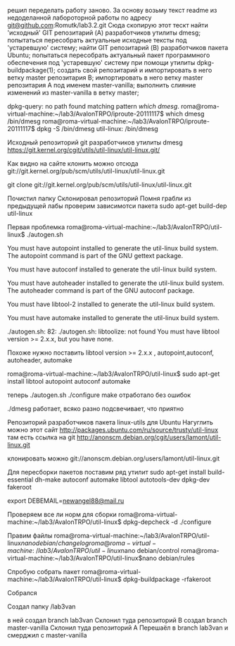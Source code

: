 решил переделать работу заново. За основу возьму текcт readme из недоделанной лабороторной работы по адресу git@github.com:Romutk/lab3.2.git
Сюда скопирую этот тескт 
найти 'исходный' GIT репозитарий (A) разработчиков утилиты dmesg;
попытаться пересобрать актуальные исходные тексты под 'устаревшую' систему;
найти GIT репозитарий (B) разработчиков пакета Ubuntu;
попытаться пересобрать актуальный пакет программного обеспечения под 'устаревшую' систему при помощи утилиты dpkg-buildpackage(1);
создать свой репозитарий и импортировать в него ветку master репозитария B;
импортировать в него ветку master репозитария A под именем master-vanilla;
выполнить слияние изменений из master-vanilla в ветку master;



dpkg-query: no path found matching pattern *which dmesg*.
roma@roma-virtual-machine:~/lab3/AvalonTRPO/iproute-20111117$ which dmesg
/bin/dmesg
roma@roma-virtual-machine:~/lab3/AvalonTRPO/iproute-20111117$ dpkg -S /bin/dmesg
util-linux: /bin/dmesg
  

Исходный репозиторий git  разработчиков утилиты dmesg 
https://git.kernel.org/cgit/utils/util-linux/util-linux.git/

Как видно на сайте клонить можно отсюда
git://git.kernel.org/pub/scm/utils/util-linux/util-linux.git

git clone git://git.kernel.org/pub/scm/utils/util-linux/util-linux.git


Почистил папку
Склонировал репозиторий
Помня грабли из предыдущей лабы проверим зависимотси пакета
sudo apt-get build-dep util-linux


Первая проблемка
roma@roma-virtual-machine:~/lab3/AvalonTRPO/util-linux$ ./autogen.sh

You must have autopoint installed to generate the util-linux build system.
The autopoint command is part of the GNU gettext package.


You must have autoconf installed to generate the util-linux build system.


You must have autoheader installed to generate the util-linux build system.
The autoheader command is part of the GNU autoconf package.


You must have libtool-2 installed to generate the util-linux build system.


You must have automake installed to generate the util-linux build system.

./autogen.sh: 82: ./autogen.sh: libtoolize: not found
You must have libtool version >= 2.x.x, but you have none.



Похоже нужно поставить  libtool version >= 2.x.x ,  autopoint,autoconf, autoheader, automake



roma@roma-virtual-machine:~/lab3/AvalonTRPO/util-linux$ sudo apt-get install libtool autopoint autoconf automake

теперь ./autogen.sh ./configure make отработало без ошибок

./dmesg работает, всяко разно подсвечивает, что приятно



Репозиторий разработчиков пакета linux-utils для Ubuntu
Нагуглить можно этот сайт
http://packages.ubuntu.com/ru/source/trusty/util-linux
там есть ссылка на git
http://anonscm.debian.org/cgit/users/lamont/util-linux.git

клонировать можно 
git://anonscm.debian.org/users/lamont/util-linux.git

Для пересборки пакетов поставим ряд утилит
sudo apt-get install build-essential dh-make autoconf automake libtool autotools-dev dpkg-dev fakeroot

export DEBEMAIL=newangel88@mail.ru

Проверяем все ли норм для сборки
roma@roma-virtual-machine:~/lab3/AvalonTRPO/util-linux$ dpkg-depcheck -d ./configure

Правим файлы 
roma@roma-virtual-machine:~/lab3/AvalonTRPO/util-linux$nano debian/changelog
roma@roma-virtual-machine:~/lab3/AvalonTRPO/util-linux$nano debian/control
roma@roma-virtual-machine:~/lab3/AvalonTRPO/util-linux$nano debian/rules


Спробую собрать пакет 
roma@roma-virtual-machine:~/lab3/AvalonTRPO/util-linux$ dpkg-buildpackage -rfakeroot


Собрался


Создал папку /lab3van

в ней создал branch lab3van
Склонил туда репозиторий B
создал branch master-vanilla
Склонил туда репозиторий A
Перешаёл в branch lab3van и смерджил с master-vanilla

